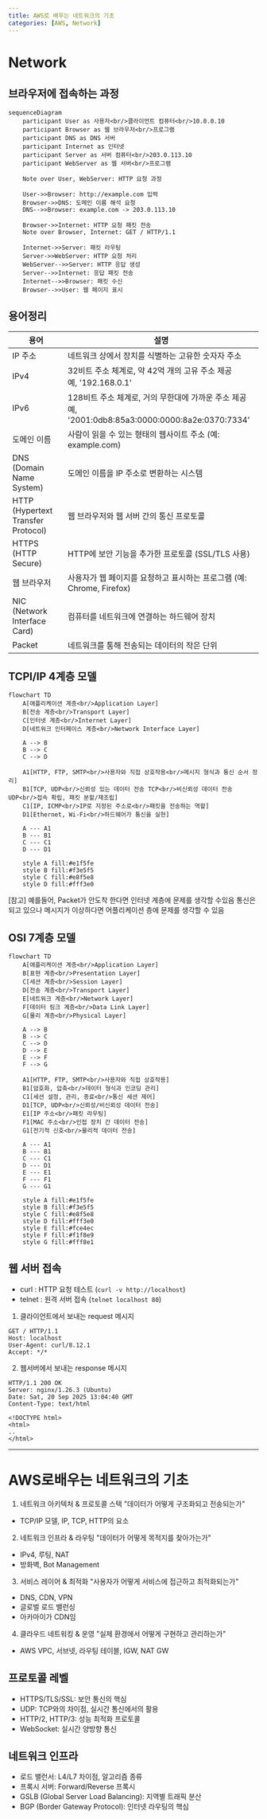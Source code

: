 ```yaml
---
title: AWS로 배우는 네트워크의 기초
categories: [AWS, Network]
---
```

# Network

## 브라우저에 접속하는 과정

```mermaid
sequenceDiagram
    participant User as 사용자<br/>클라이언트 컴퓨터<br/>10.0.0.10
    participant Browser as 웹 브라우저<br/>프로그램
    participant DNS as DNS 서버
    participant Internet as 인터넷
    participant Server as 서버 컴퓨터<br/>203.0.113.10
    participant WebServer as 웹 서버<br/>프로그램
    
    Note over User, WebServer: HTTP 요청 과정
    
    User->>Browser: http://example.com 입력
    Browser->>DNS: 도메인 이름 해석 요청
    DNS-->>Browser: example.com -> 203.0.113.10
    
    Browser->>Internet: HTTP 요청 패킷 전송
    Note over Browser, Internet: GET / HTTP/1.1
    
    Internet->>Server: 패킷 라우팅
    Server->>WebServer: HTTP 요청 처리
    WebServer-->>Server: HTTP 응답 생성
    Server-->>Internet: 응답 패킷 전송
    Internet-->>Browser: 패킷 수신
    Browser-->>User: 웹 페이지 표시
```
## 용어정리
| 용어 | 설명 |
|---|---|
| IP 주소 | 네트워크 상에서 장치를 식별하는 고유한 숫자자 주소 |
| IPv4 | 32비트 주소 체계로, 약 42억 개의 고유 주소 제공  <br> 예, '192.168.0.1' |
| IPv6 | 128비트 주소 체계로, 거의 무한대에 가까운 주소 제공 <br> 예, '2001:0db8:85a3:0000:0000:8a2e:0370:7334' |
| 도메인 이름 | 사람이 읽을 수 있는 형태의 웹사이트 주소 (예: example.com) |
| DNS (Domain Name System) | 도메인 이름을 IP 주소로 변환하는 시스템 |
| HTTP (Hypertext Transfer Protocol) | 웹 브라우저와 웹 서버 간의 통신 프로토콜 |
| HTTPS (HTTP Secure) | HTTP에 보안 기능을 추가한 프로토콜 (SSL/TLS 사용) |
| 웹 브라우저 | 사용자가 웹 페이지를 요청하고 표시하는 프로그램 (예: Chrome, Firefox) |
| NIC (Network Interface Card) | 컴퓨터를 네트워크에 연결하는 하드웨어 장치 |
| Packet | 네트워크를 통해 전송되는 데이터의 작은 단위 |

## TCPI/IP 4계층 모델
```mermaid
flowchart TD
    A[애플리케이션 계층<br/>Application Layer]
    B[전송 계층<br/>Transport Layer]
    C[인터넷 계층<br/>Internet Layer]
    D[네트워크 인터페이스 계층<br/>Network Interface Layer]
    
    A --> B
    B --> C
    C --> D
    
    A1[HTTP, FTP, SMTP<br/>사용자와 직접 상호작용<br/>메시지 형식과 통신 순서 정리]
    B1[TCP, UDP<br/>신뢰성 있는 데이터 전송 TCP<br/>비신뢰성 데이터 전송 UDP<br/>접속 확립, 패킷 분할/재조립]
    C1[IP, ICMP<br/>IP로 지정된 주소로<br/>패킷을 전송하는 역할]
    D1[Ethernet, Wi-Fi<br/>하드웨어가 통신을 실현]
    
    A --- A1
    B --- B1
    C --- C1
    D --- D1
    
    style A fill:#e1f5fe
    style B fill:#f3e5f5
    style C fill:#e8f5e8
    style D fill:#fff3e0
```

[참고] 예를들어, Packet가 안도착 한다면 인터넷 계층에 문제를 생각할 수있음
통신은 되고 있으나 메시지가 이상하다면 어플리케이션 층에 문제를 생각할 수 있음 


## OSI 7계층 모델
```mermaid
flowchart TD
    A[애플리케이션 계층<br/>Application Layer]
    B[표현 계층<br/>Presentation Layer]
    C[세션 계층<br/>Session Layer]
    D[전송 계층<br/>Transport Layer]
    E[네트워크 계층<br/>Network Layer]
    F[데이터 링크 계층<br/>Data Link Layer]
    G[물리 계층<br/>Physical Layer]
    
    A --> B
    B --> C
    C --> D
    D --> E
    E --> F
    F --> G
    
    A1[HTTP, FTP, SMTP<br/>사용자와 직접 상호작용]
    B1[암호화, 압축<br/>데이터 형식과 인코딩 관리]
    C1[세션 설정, 관리, 종료<br/>통신 세션 제어]
    D1[TCP, UDP<br/>신뢰성/비신뢰성 데이터 전송]
    E1[IP 주소<br/>패킷 라우팅]
    F1[MAC 주소<br/>인접 장치 간 데이터 전송]
    G1[전기적 신호<br/>물리적 데이터 전송]
    
    A --- A1
    B --- B1
    C --- C1
    D --- D1
    E --- E1
    F --- F1
    G --- G1
    
    style A fill:#e1f5fe
    style B fill:#f3e5f5
    style C fill:#e8f5e8
    style D fill:#fff3e0
    style E fill:#fce4ec
    style F fill:#f1f8e9
    style G fill:#fff8e1
```   


## 웹 서버 접속
- curl : HTTP 요청 테스트 (`curl -v http://localhost`)
- telnet : 원격 서버 접속 (`telnet localhost 80`)

1. 클라이언트에서 보내는 request 메시지
```
GET / HTTP/1.1
Host: localhost
User-Agent: curl/8.12.1
Accept: */*
```

2. 웹서버에서 보내는 response 메시지

```
HTTP/1.1 200 OK
Server: nginx/1.26.3 (Ubuntu)
Date: Sat, 20 Sep 2025 13:04:40 GMT
Content-Type: text/html

<!DOCTYPE html>
<html>
..
</html>
```



---------


# AWS로배우는 네트워크의 기초


1. 네트워크 아키텍처 & 프로토콜 스택
"데이터가 어떻게 구조화되고 전송되는가"
- TCP/IP 모델, IP, TCP, HTTP의 요소

2. 네트워크 인프라 & 라우팅
"데이터가 어떻게 목적지를 찾아가는가"
- IPv4, 루팅, NAT
- 방화벽, Bot Management

3. 서비스 레이어 & 최적화
"사용자가 어떻게 서비스에 접근하고 최적화되는가"
- DNS, CDN, VPN
- 글로벌 로드 밸런싱
- 아카마이가 CDN임


4. 클라우드 네트워킹 & 운영
"실제 환경에서 어떻게 구현하고 관리하는가"
- AWS VPC, 서브넷, 라우팅 테이블, IGW, NAT GW

## 프로토콜 레벨

- HTTPS/TLS/SSL: 보안 통신의 핵심
- UDP: TCP와의 차이점, 실시간 통신에서의 활용
- HTTP/2, HTTP/3: 성능 최적화 프로토콜
- WebSocket: 실시간 양방향 통신

## 네트워크 인프라

- 로드 밸런서: L4/L7 차이점, 알고리즘 종류
- 프록시 서버: Forward/Reverse 프록시
- GSLB (Global Server Load Balancing): 지역별 트래픽 분산
- BGP (Border Gateway Protocol): 인터넷 라우팅의 핵심
